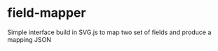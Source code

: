 # field-mapper
Simple interface build in SVG.js to map two set of fields and produce a mapping JSON
